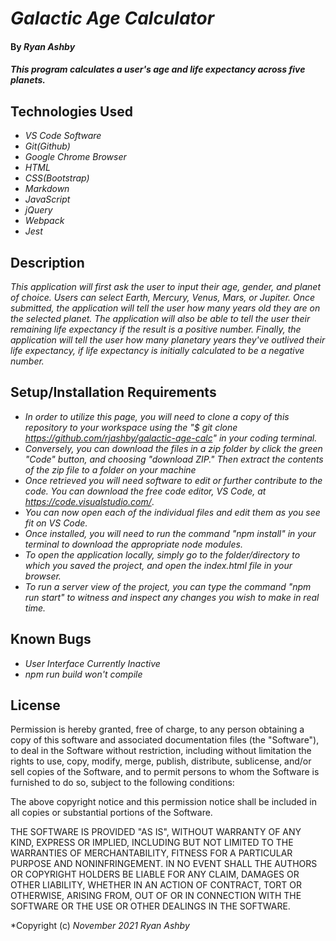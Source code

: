 # _Galactic Age Calculator_

#### By _**Ryan Ashby**_

#### _This program calculates a user's age and life expectancy across five planets._

## Technologies Used

* _VS Code Software_
* _Git(Github)_
* _Google Chrome Browser_
* _HTML_
* _CSS(Bootstrap)_
* _Markdown_  
* _JavaScript_
* _jQuery_
* _Webpack_
* _Jest_


## Description

_This application will first ask the user to input their age, gender, and planet of choice. Users can select Earth, Mercury, Venus, Mars, or Jupiter.  Once submitted, the application will tell the user how many years old they are on the selected planet. The application will also be able to tell the user their remaining life expectancy if the result is a positive number. Finally, the application will tell the user how many planetary years they've outlived their life expectancy, if life expectancy is initially calculated to be a negative number._

## Setup/Installation Requirements

* _In order to utilize this page, you will need to clone a copy of this repository to your workspace using the "$ git clone https://github.com/rjashby/galactic-age-calc" in your coding terminal._
* _Conversely, you can download the files in a zip folder by click the green "Code" button, and choosing "download ZIP." Then extract the contents of the zip file to a folder on your machine_ 
* _Once retrieved you will need software to edit or further contribute to the code. You can download the free code editor, VS Code, at https://code.visualstudio.com/_.
* _You can now open each of the individual files and edit them as you see fit on VS Code._
* _Once installed, you will need to run the command "npm install" in your terminal to download the appropriate node modules._
* _To open the application locally, simply go to the folder/directory to which you saved the project, and open the index.html file in your browser._
* _To run a server view of the project, you can type the command "npm run start" to witness and inspect any changes you wish to make in real time._


## Known Bugs

* _User Interface Currently Inactive_
* _npm run build won't compile_

## License

Permission is hereby granted, free of charge, to any person obtaining a copy of this software and associated documentation files (the "Software"), to deal in the Software without restriction, including without limitation the rights to use, copy, modify, merge, publish, distribute, sublicense, and/or sell copies of the Software, and to permit persons to whom the Software is furnished to do so, subject to the following conditions:

The above copyright notice and this permission notice shall be included in all copies or substantial portions of the Software.

THE SOFTWARE IS PROVIDED "AS IS", WITHOUT WARRANTY OF ANY KIND, EXPRESS OR IMPLIED, INCLUDING BUT NOT LIMITED TO THE WARRANTIES OF MERCHANTABILITY, FITNESS FOR A PARTICULAR PURPOSE AND NONINFRINGEMENT. IN NO EVENT SHALL THE AUTHORS OR COPYRIGHT HOLDERS BE LIABLE FOR ANY CLAIM, DAMAGES OR OTHER LIABILITY, WHETHER IN AN ACTION OF CONTRACT, TORT OR OTHERWISE, ARISING FROM, OUT OF OR IN CONNECTION WITH THE SOFTWARE OR THE USE OR OTHER DEALINGS IN THE SOFTWARE.

*Copyright (c) _November 2021_ _Ryan Ashby_